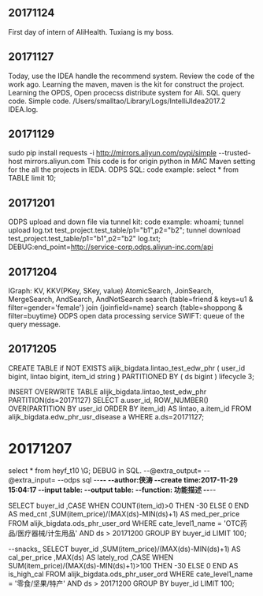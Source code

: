 ## 20171124
First day of intern of AliHealth. Tuxiang is my boss.

## 20171127
Today, use the IDEA handle the recommend system. Review the code of the work ago.
Learning the maven, maven is the kit for construct the project.
Learning the OPDS, Open procecss distribute system for Ali.
SQL query code. Simple code.
/Users/smalltao/Library/Logs/IntelliJIdea2017.2 IDEA.log.

## 20171129
sudo pip install requests -i http://mirrors.aliyun.com/pypi/simple --trusted-host mirrors.aliyun.com
This code is for origin python in MAC
Maven setting for the all the projects in IEDA.
ODPS SQL: code example: select * from TABLE limit 10;

## 20171201
ODPS upload and down file via tunnel kit:
code example: 
	whoami; 
	tunnel upload log.txt test_project.test_table/p1="b1",p2="b2";
	tunnel download test_project.test_table/p1="b1",p2="b2" log.txt;
DEBUG:end_point=http://service-corp.odps.aliyun-inc.com/api

## 20171204
IGraph: KV, KKV(PKey, SKey, value)
AtomicSearch, JoinSearch, MergeSearch, AndSearch, AndNotSearch
search {table=friend & keys=u1 & filter=gender='female'} join {joinfield=name} search {table=shoppong & filter=buytime}
ODPS open data processing service
SWIFT: queue of the query message.

## 20171205
CREATE TABLE if NOT EXISTS alijk_bigdata.lintao_test_edw_phr (
    user_id bigint,
	lintao bigint,
	item_id string
	)
PARTITIONED BY (
	ds bigint
	)
lifecycle 3;

INSERT OVERWRITE TABLE alijk_bigdata.lintao_test_edw_phr PARTITION(ds=20171127)
SELECT a.user_id, ROW_NUMBER() OVER(PARTITION BY user_id ORDER BY item_id) AS lintao, a.item_id
FROM alijk_bigdata.edw_phr_usr_disease a
WHERE a.ds=20171127;

# 20171207
select * from heyf_t10 \G; DEBUG in SQL.
--@extra_output=
--@extra_input=
--odps sql 
--********************************************************************--
--author:侠涛
--create time:2017-11-29 15:04:17
--input table:
--output table:
--function: 功能描述
--********************************************************************--

SELECT buyer_id
       ,CASE WHEN COUNT(item_id)>0 THEN -30
             ELSE 0
        END AS med_cnt
       ,SUM(item_price)/(MAX(ds)-MIN(ds)+1) AS med_per_price
FROM alijk_bigdata.ods_phr_user_ord
WHERE cate_level1_name = 'OTC药品/医疗器械/计生用品'
AND ds > 20171200
GROUP BY buyer_id
LIMIT 100;

--snacks_
SELECT buyer_id
       ,SUM(item_price)/(MAX(ds)-MIN(ds)+1) AS cal_per_price
       ,MAX(ds) AS lately_rod
       ,CASE WHEN SUM(item_price)/(MAX(ds)-MIN(ds)+1)>100 THEN -30
             ELSE 0
        END AS is_high_cal 
FROM alijk_bigdata.ods_phr_user_ord
WHERE cate_level1_name = '零食/坚果/特产'
AND ds > 20171200
GROUP BY buyer_id
LIMIT 100;
